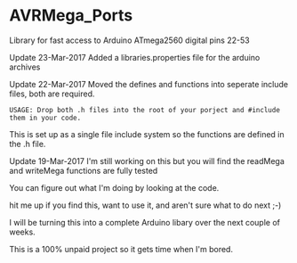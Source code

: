 
# AVRMega_Ports

Library for fast access to Arduino ATmega2560 digital pins 22-53

Update 23-Mar-2017
Added a libraries.properties file for the arduino archives

Update 22-Mar-2017
Moved the defines and functions into seperate include files, both are required.

    USAGE: Drop both .h files into the root of your porject and #include them in your code.
    
This is set up as a single file include system so the functions are defined in the .h file.
 

Update 19-Mar-2017
I'm still working on this but you will find the readMega and writeMega functions are fully tested

You can figure out what I'm doing by looking at the code. 

hit me up if you find this, want to use it, and aren't sure what to do next ;-)

I will be turning this into a complete Arduino libary over the next couple of weeks.

This is a 100% unpaid project so it gets time when I'm bored.
